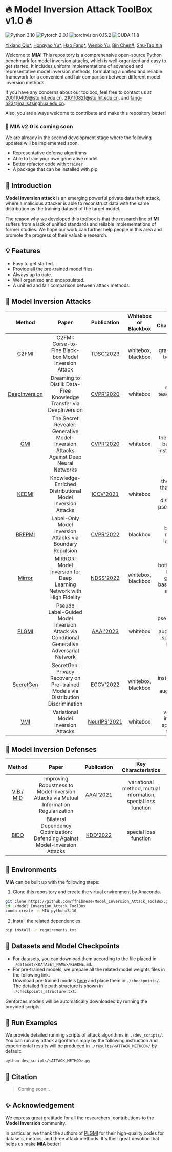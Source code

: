 # :fire: Model Inversion Attack ToolBox v1.0 :fire:

![Python 3.10](https://img.shields.io/badge/python-3.10-DodgerBlue.svg?style=plastic)
![Pytorch 2.0.1](https://img.shields.io/badge/pytorch-2.0.1-DodgerBlue.svg?style=plastic)
![torchvision 0.15.2](https://img.shields.io/badge/torchvision-0.15.2-DodgerBlue.svg?style=plastic)
![CUDA 11.8](https://img.shields.io/badge/cuda-11.8-DodgerBlue.svg?style=plastic)

[Yixiang Qiu*](https://github.com/final-solution), 
[Hongyao Yu*](https://github.com/Chrisqcwx),
[Hao Fang*](https://github.com/ffhibnese),
[Wenbo Yu](https://github.com/cswbyu),
[Bin Chen#](https://github.com/BinChen2021),
[Shu-Tao Xia](https://www.sigs.tsinghua.edu.cn/xst/main.htm)

Welcome to **MIA**! This repository is a comprehensive open-source Python benchmark for model inversion attacks, which is well-organized and easy to get started. It includes uniform implementations of advanced and representative model inversion methods, formulating a unified and reliable framework for a convenient and fair comparison between different model inversion methods.


If you have any concerns about our toolbox, feel free to contact us at 200110409@stu.hit.edu.cn, 210110821@stu.hit.edu.cn, and fang-h23@mails.tsinghua.edu.cn.

Also, you are always welcome to contribute and make this repository better! 


### :construction: MIA v2.0 is coming soon
We are already in the second development stage where the following updates will be implemented soon.
- Representative defense algorithms
- Able to train your own generative model
- Better refactor code with `trainer`
- A package that can be installed with pip

## :rocket: Introduction

**Model inversion attack** is an emerging powerful private data theft attack, where a malicious attacker is able to reconstruct data with the same distribution as the training dataset of the target model. 

The reason why we developed this toolbox is that the research line of **MI** suffers from a lack of unified standards and reliable implementations of former studies. We hope our work can further help people in this area and promote the progress of their valuable research.

## :bulb: Features
- Easy to get started.
- Provide all the pre-trained model files.
- Always up to date.
- Well organized and encapsulated.
- A unified and fair comparison between attack methods.

## :memo: Model Inversion Attacks

|Method|Paper|Publication|Whitebox or Blackbox|Key Characteristics|
|:-:|:-:|:-:|:-:|:-:|
|[C2FMI](./src/modelinversion/attack/C2FMI/)|C2FMI: Corse-to-Fine Black-box Model Inversion Attack|[TDSC'2023](https://ieeexplore.ieee.org/abstract/document/10148574)|whitebox, blackbox|gradient-free, two-stage|
|[DeepInversion](./src/modelinversion/attack/DeepInversion/)|Dreaming to Distill: Data-Free Knowledge Transfer via DeepInversion|[CVPR'2020](https://openaccess.thecvf.com/content_CVPR_2020/html/Yin_Dreaming_to_Distill_Data-Free_Knowledge_Transfer_via_DeepInversion_CVPR_2020_paper.html)|whitebox|student-teacher, data-free|
|[GMI](./src/modelinversion/attack/GMI/)|The Secret Revealer: Generative Model-Inversion Attacks Against Deep Neural Networks|[CVPR'2020](https://openaccess.thecvf.com/content_CVPR_2020/html/Zhang_The_Secret_Revealer_Generative_Model-Inversion_Attacks_Against_Deep_Neural_Networks_CVPR_2020_paper.html)|whitebox|the first GAN-based MIA, instance-level|
|[KEDMI](./src/modelinversion/attack/KEDMI/)|Knowledge-Enriched Distributional Model Inversion Attacks|[ICCV'2021](https://openaccess.thecvf.com/content/ICCV2021/html/Chen_Knowledge-Enriched_Distributional_Model_Inversion_Attacks_ICCV_2021_paper.html)|whitebox|the first MIA that recovers data distributions, pseudo-labels|
|[BREPMI](./src/modelinversion/attack/BREPMI/)|Label-Only Model Inversion Attacks via Boundary Repulsion|[CVPR'2022](https://openaccess.thecvf.com/content/CVPR2022/html/Kahla_Label-Only_Model_Inversion_Attacks_via_Boundary_Repulsion_CVPR_2022_paper.html)|blackbox|boundary repelling, label-only|
|[Mirror](./src/modelinversion/attack/Mirror/)|MIRROR: Model Inversion for Deep Learning Network with High Fidelity|[NDSS'2022](https://www.ndss-symposium.org/ndss-paper/auto-draft-203/)|whitebox, blackbox|both gradient-free and gradient-based, genetic algorithm|
|[PLGMI](./src/modelinversion/attack/PLGMI/)|Pseudo Label-Guided Model Inversion Attack via Conditional Generative Adversarial Network|[AAAI'2023](https://ojs.aaai.org/index.php/AAAI/article/view/25442)|whitebox|pseudo-labels, data augmentation, special loss function|
|[SecretGen](./src/modelinversion/attack/SecretGen/)|SecretGen: Privacy Recovery on Pre-trained Models via Distribution Discrimination|[ECCV'2022](https://link.springer.com/chapter/10.1007/978-3-031-20065-6_9#Abs1)|whitebox, blackbox|instance-level, data augmentation|
|[VMI](./src/modelinversion/attack/VMI/)|Variational Model Inversion Attacks|[NeurIPS'2021](https://proceedings.neurips.cc/paper/2021/hash/50a074e6a8da4662ae0a29edde722179-Abstract.html)|whitebox|variational inference, special loss function|

## :memo: Model Inversion Defenses

|Method|Paper|Publication|Key Characteristics|
|:-:|:-:|:-:|:-:|
|[ViB / MID](./src/modelinversion/defense/Vib/)|Improving Robustness to Model Inversion Attacks via Mutual Information Regularization|[AAAI'2021](https://ojs.aaai.org/index.php/AAAI/article/view/17387)| variational method, mutual information, special loss function|
|[BiDO](./src/modelinversion/defense/BiDO/)|Bilateral Dependency Optimization: Defending Against Model-inversion Attacks|[KDD'2022](https://dl.acm.org/doi/abs/10.1145/3534678.3539376)|special loss function|

## :wrench: Environments
**MIA** can be built up with the following steps:
1. Clone this repository and create the virtual environment by Anaconda.
```sh
git clone https://github.com/ffhibnese/Model_Inversion_Attack_ToolBox.git
cd ./Model_Inversion_Attack_ToolBox
conda create -n MIA python=3.10
```
2. Install the related dependencies:
```sh
pip install -r requirements.txt
```

## :page_facing_up: Datasets and Model Checkpoints
- For datasets, you can download them according to the file placed in `./dataset/<DATASET_NAME>/README.md`.
- For pre-trained models, we prepare all the related model weights files in the following link.   
Download pre-trained models [here](https://drive.google.com/drive/folders/1ko8zAK1j9lTSF8FMvacO8mCKHY9evG9L) and place them in `./checkpoints/`. The detailed file path structure is shown in `./checkpoints_structure.txt`.

Genforces models will be automatically downloaded by running the provided scripts.

## :racehorse: Run Examples
We provide detailed running scripts of attack algorithms in `./dev_scripts/`.
You can run any attack algorithm simply by the following instruction and experimental results will be produced in `./results/<ATTACK_METHOD>/` by default:
```sh
python dev_scripts/<ATTACK_METHOD>.py
```


## 📔 Citation
> Coming soon...

## :sparkles: Acknowledgement
We express great gratitude for all the researchers' contributions to the **Model Inversion** community. 

In particular, we thank the authors of [PLGMI](https://github.com/LetheSec/PLG-MI-Attack) for their high-quality codes for datasets, metrics, and three attack methods. It's their great devotion that helps us make **MIA** better!  
